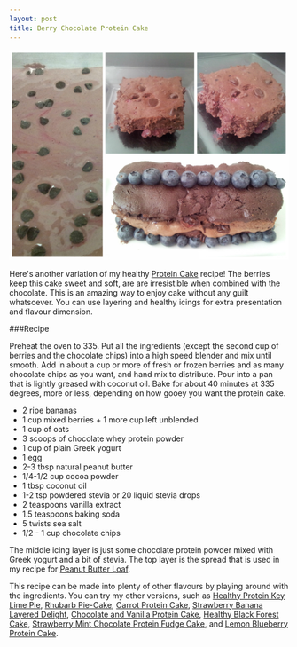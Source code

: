 ```yaml
---
layout: post
title: Berry Chocolate Protein Cake
---
```


![Berry Chocolate Protein Cake](/images/berry_chocolate_protein_cake2.jpg)

Here's another variation of my healthy [Protein Cake](http://teri-lynn.ca/2014/04/13/protein-cake/) recipe! The berries keep this cake sweet and soft, are are irresistible when combined with the chocolate. This is an amazing way to enjoy cake without any guilt whatsoever. You can use layering and healthy icings for extra presentation and flavour dimension. 
 
###Recipe

Preheat the oven to 335. Put all the ingredients (except the second cup of berries and the chocolate chips) into a high speed blender and mix until smooth. Add in about a cup or more of fresh or frozen berries and as many chocolate chips as you want, and hand mix to distribute. Pour into a pan that is lightly greased with coconut oil. Bake for about 40 minutes at 335 degrees, more or less, depending on how gooey you want the protein cake. 

- 2 ripe bananas
- 1 cup mixed berries + 1 more cup left unblended 
- 1 cup of oats
- 3 scoops of chocolate whey protein powder
- 1 cup of plain Greek yogurt
- 1 egg 
- 2-3 tbsp natural peanut butter
- 1/4-1/2 cup cocoa powder 
- 1 tbsp coconut oil
- 1-2 tsp powdered stevia or 20 liquid stevia drops 
- 2 teaspoons vanilla extract
- 1.5 teaspoons baking soda
- 5 twists sea salt
- 1/2 - 1 cup chocolate chips 

The middle icing layer is just some chocolate protein powder mixed with Greek yogurt and a bit of stevia. The top layer is the spread that is used in my recipe for [Peanut Butter Loaf](http://teri-lynn.ca/2014/08/08/peanut-butter-loaf/).

This recipe can be made into plenty of other flavours by playing around with the ingredients. You can try my other versions, such as [Healthy Protein Key Lime Pie](http://teri-lynn.ca/2014/08/01/healthy-protein-key-lime-pie/), [Rhubarb Pie-Cake](http://teri-lynn.ca/2014/06/23/rhubarb-pie-cake/), [Carrot Protein Cake](http://teri-lynn.ca/2014/05/18/carrot-protein-cake/), [Strawberry Banana Layered Delight](http://teri-lynn.ca/2014/04/22/strawberry-banana-layered-delight/), [Chocolate and Vanilla Protein Cake](http://teri-lynn.ca/2014/04/13/protein-cake/), [Healthy Black Forest Cake](http://teri-lynn.ca/2014/08/12/healthy-black-forest-cake/), [Strawberry Mint Chocolate Protein Fudge Cake](http://teri-lynn.ca/2014/08/22/strawberry-mint-chocolate-protein-fudge-cake/), and [Lemon Blueberry Protein Cake](http://teri-lynn.ca/2014/08/11/lemon-blueberry-protein-cake/). 




  
